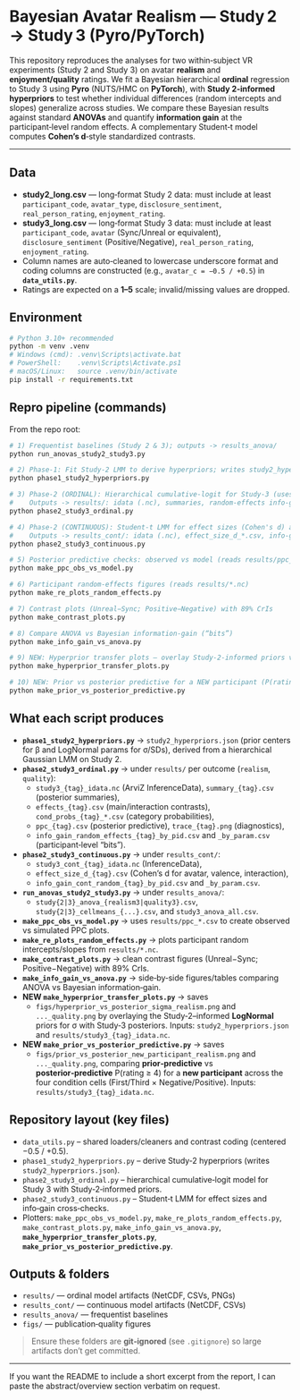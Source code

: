 # Bayesian Avatar Realism — Study 2 → Study 3 (Pyro/PyTorch)

This repository reproduces the analyses for two within‑subject VR experiments (Study 2 and Study 3) on avatar **realism** and **enjoyment/quality** ratings. We fit a Bayesian hierarchical **ordinal** regression to Study 3 using **Pyro** (NUTS/HMC on **PyTorch**), with **Study 2‑informed hyperpriors** to test whether individual differences (random intercepts and slopes) generalize across studies. We compare these Bayesian results against standard **ANOVAs** and quantify **information gain** at the participant‑level random effects. A complementary Student‑t model computes **Cohen’s d**‑style standardized contrasts.

---

## Data

- **study2_long.csv** — long‑format Study 2 data: must include at least `participant_code`, `avatar_type`, `disclosure_sentiment`, `real_person_rating`, `enjoyment_rating`.
- **study3_long.csv** — long‑format Study 3 data: must include at least `participant_code`, `avatar` (Sync/Unreal or equivalent), `disclosure_sentiment` (Positive/Negative), `real_person_rating`, `enjoyment_rating`.
- Column names are auto‑cleaned to lowercase underscore format and coding columns are constructed (e.g., `avatar_c = −0.5 / +0.5`) in **`data_utils.py`**.
- Ratings are expected on a **1–5** scale; invalid/missing values are dropped.

## Environment

```bash
# Python 3.10+ recommended
python -m venv .venv
# Windows (cmd): .venv\Scripts\activate.bat
# PowerShell:    .venv\Scripts\Activate.ps1
# macOS/Linux:   source .venv/bin/activate
pip install -r requirements.txt
```

## Repro pipeline (commands)

From the repo root:

```bash
# 1) Frequentist baselines (Study 2 & 3); outputs -> results_anova/
python run_anovas_study2_study3.py

# 2) Phase‑1: Fit Study‑2 LMM to derive hyperpriors; writes study2_hyperpriors.json
python phase1_study2_hyperpriors.py

# 3) Phase‑2 (ORDINAL): Hierarchical cumulative‑logit for Study‑3 (uses hyperpriors)
#    Outputs -> results/: idata (.nc), summaries, random‑effects info‑gain, PPCs, contrasts
python phase2_study3_ordinal.py

# 4) Phase‑2 (CONTINUOUS): Student‑t LMM for effect sizes (Cohen's d) and checks
#    Outputs -> results_cont/: idata (.nc), effect_size_d_*.csv, info‑gain tables
python phase2_study3_continuous.py

# 5) Posterior predictive checks: observed vs model (reads results/ppc_*.csv)
python make_ppc_obs_vs_model.py

# 6) Participant random‑effects figures (reads results/*.nc)
python make_re_plots_random_effects.py

# 7) Contrast plots (Unreal−Sync; Positive−Negative) with 89% CrIs
python make_contrast_plots.py

# 8) Compare ANOVA vs Bayesian information‑gain (“bits”)
python make_info_gain_vs_anova.py

# 9) NEW: Hyperprior transfer plots — overlay Study‑2‑informed priors vs Study‑3 posteriors (σ)
python make_hyperprior_transfer_plots.py

# 10) NEW: Prior vs posterior predictive for a NEW participant (P(rating ≥ 4) by condition)
python make_prior_vs_posterior_predictive.py
```

## What each script produces

- **`phase1_study2_hyperpriors.py`** → `study2_hyperpriors.json` (prior centers for β and LogNormal params for σ/SDs), derived from a hierarchical Gaussian LMM on Study 2.
- **`phase2_study3_ordinal.py`** → under `results/` per outcome (`realism`, `quality`):
  - `study3_{tag}_idata.nc` (ArviZ InferenceData), `summary_{tag}.csv` (posterior summaries),
  - `effects_{tag}.csv` (main/interaction contrasts), `cond_probs_{tag}_*.csv` (category probabilities),
  - `ppc_{tag}.csv` (posterior predictive), `trace_{tag}.png` (diagnostics),
  - `info_gain_random_effects_{tag}_by_pid.csv` and `_by_param.csv` (participant‑level “bits”).  
- **`phase2_study3_continuous.py`** → under `results_cont/`:
  - `study3_cont_{tag}_idata.nc` (InferenceData),
  - `effect_size_d_{tag}.csv` (Cohen’s d for avatar, valence, interaction),
  - `info_gain_cont_random_{tag}_by_pid.csv` and `_by_param.csv`.
- **`run_anovas_study2_study3.py`** → under `results_anova/`:
  - `study{2|3}_anova_{realism3|quality3}.csv`, `study{2|3}_cellmeans_{...}.csv`, and `study3_anova_all.csv`.
- **`make_ppc_obs_vs_model.py`** → uses `results/ppc_*.csv` to create observed vs simulated PPC plots.
- **`make_re_plots_random_effects.py`** → plots participant random intercepts/slopes from `results/*.nc`.
- **`make_contrast_plots.py`** → clean contrast figures (Unreal−Sync; Positive−Negative) with 89% CrIs.
- **`make_info_gain_vs_anova.py`** → side‑by‑side figures/tables comparing ANOVA vs Bayesian information‑gain.
- **NEW `make_hyperprior_transfer_plots.py`** → saves
  - `figs/hyperprior_vs_posterior_sigma_realism.png` and `..._quality.png` by overlaying the Study‑2–informed **LogNormal** priors for σ with Study‑3 posteriors. Inputs: `study2_hyperpriors.json` and `results/study3_{tag}_idata.nc`.
- **NEW `make_prior_vs_posterior_predictive.py`** → saves
  - `figs/prior_vs_posterior_new_participant_realism.png` and `..._quality.png`, comparing **prior‑predictive** vs **posterior‑predictive** P(rating ≥ 4) for a **new participant** across the four condition cells (First/Third × Negative/Positive). Inputs: `results/study3_{tag}_idata.nc`.

## Repository layout (key files)

- `data_utils.py` – shared loaders/cleaners and contrast coding (centered −0.5 / +0.5).
- `phase1_study2_hyperpriors.py` – derive Study‑2 hyperpriors (writes `study2_hyperpriors.json`).
- `phase2_study3_ordinal.py` – hierarchical cumulative‑logit model for Study 3 with Study‑2‑informed priors.
- `phase2_study3_continuous.py` – Student‑t LMM for effect sizes and info‑gain cross‑checks.
- Plotters: `make_ppc_obs_vs_model.py`, `make_re_plots_random_effects.py`, `make_contrast_plots.py`,
  `make_info_gain_vs_anova.py`, **`make_hyperprior_transfer_plots.py`**, **`make_prior_vs_posterior_predictive.py`**.

## Outputs & folders

- `results/` — ordinal model artifacts (NetCDF, CSVs, PNGs)
- `results_cont/` — continuous model artifacts (NetCDF, CSVs)
- `results_anova/` — frequentist baselines
- `figs/` — publication‑quality figures

> Ensure these folders are **git‑ignored** (see `.gitignore`) so large artifacts don’t get committed.

---

If you want the README to include a short excerpt from the report, I can paste the abstract/overview section verbatim on request.
